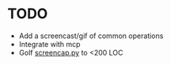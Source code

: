 # TODO

- Add a screencast/gif of common operations
- Integrate with mcp
- Golf [screencap.py](screencap.py) to <200 LOC
